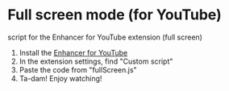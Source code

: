 <!DOCTYPE html>
<body>
  <head>
    
  </head>

  <body>
    <h1>Full screen mode (for YouTube)</h1>
    <p>script for the Enhancer for YouTube extension (full screen)</p>
    <ol>
      <li>Install the <a href="https://chromewebstore.google.com/detail/enhancer-for-youtube/ponfpcnoihfmfllpaingbgckeeldkhle">Enhancer for YouTube</a></li>
      <li>In the extension settings, find "Custom script"</li>
      <li>Paste the code from "fullScreen.js"</li>
      <li>Ta-dam! Enjoy watching!</li>
    </ol>
  </body>
</body>
